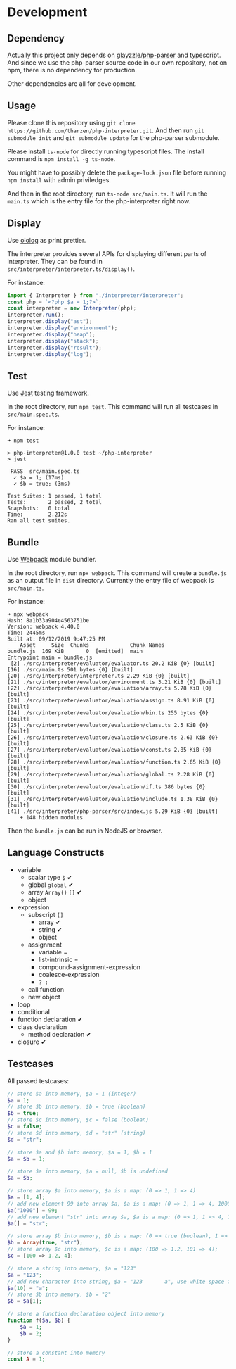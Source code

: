 # Development

## Dependency

Actually this project only depends on [glayzzle/php-parser](https://github.com/glayzzle/php-parser/) and typescript. And since we use the php-parser source code in our own repository, not on npm, there is no dependency for production.

Other dependencies are all for development.

## Usage

Please clone this repository using `git clone https://github.com/tharzen/php-interpreter.git`. And then run `git submodule init` and `git submodule update` for the php-parser submodule.

Please install `ts-node` for directly running typescript files. The install command is `npm install -g ts-node`.

You might have to possibly delete the `package-lock.json` file before running `npm install` with admin priviledges.

And then in the root directory, run `ts-node src/main.ts`. It will run the `main.ts` which is the entry file for the php-interpreter right now.

## Display

Use [ololog](https://www.npmjs.com/package/ololog) as print prettier.

The interpreter provides several APIs for displaying different parts of interpreter. They can be found in `src/interpreter/interpreter.ts/display()`.

For instance:
```typescript
import { Interpreter } from "./interpreter/interpreter";
const php = `<?php $a = 1;?>`;
const interpreter = new Interpreter(php);
interpreter.run();
interpreter.display("ast");
interpreter.display("environment");
interpreter.display("heap");
interpreter.display("stack");
interpreter.display("result");
interpreter.display("log");
```

## Test

Use [Jest](https://jestjs.io/en/) testing framework.

In the root directory, run `npm test`. This command will run all testcases in `src/main.spec.ts`.

For instance:
```
➜ npm test

> php-interpreter@1.0.0 test ~/php-interpreter
> jest

 PASS  src/main.spec.ts
  ✓ $a = 1; (17ms)
  ✓ $b = true; (3ms)

Test Suites: 1 passed, 1 total
Tests:       2 passed, 2 total
Snapshots:   0 total
Time:        2.212s
Ran all test suites.
```

## Bundle

Use [Webpack](https://webpack.js.org/) module bundler.

In the root directory, run `npx webpack`. This command will create a `bundle.js` as an output file in `dist` directory. Currently the entry file of webpack is `src/main.ts`.

For instance:
```
➜ npx webpack
Hash: 8a1b33a904e4563751be
Version: webpack 4.40.0
Time: 2445ms
Built at: 09/12/2019 9:47:25 PM
    Asset     Size  Chunks             Chunk Names
bundle.js  169 KiB       0  [emitted]  main
Entrypoint main = bundle.js
 [2] ./src/interpreter/evaluator/evaluator.ts 20.2 KiB {0} [built]
[16] ./src/main.ts 501 bytes {0} [built]
[20] ./src/interpreter/interpreter.ts 2.29 KiB {0} [built]
[21] ./src/interpreter/evaluator/environment.ts 3.21 KiB {0} [built]
[22] ./src/interpreter/evaluator/evaluation/array.ts 5.78 KiB {0} [built]
[23] ./src/interpreter/evaluator/evaluation/assign.ts 8.91 KiB {0} [built]
[24] ./src/interpreter/evaluator/evaluation/bin.ts 255 bytes {0} [built]
[25] ./src/interpreter/evaluator/evaluation/class.ts 2.5 KiB {0} [built]
[26] ./src/interpreter/evaluator/evaluation/closure.ts 2.63 KiB {0} [built]
[27] ./src/interpreter/evaluator/evaluation/const.ts 2.85 KiB {0} [built]
[28] ./src/interpreter/evaluator/evaluation/function.ts 2.65 KiB {0} [built]
[29] ./src/interpreter/evaluator/evaluation/global.ts 2.28 KiB {0} [built]
[30] ./src/interpreter/evaluator/evaluation/if.ts 386 bytes {0} [built]
[31] ./src/interpreter/evaluator/evaluation/include.ts 1.38 KiB {0} [built]
[41] ./src/interpreter/php-parser/src/index.js 5.29 KiB {0} [built]
    + 148 hidden modules
```

Then the `bundle.js` can be run in NodeJS or browser.

## Language Constructs

- variable
  - scalar type `$` ✔
  - global `global` ✔
  - array `Array()` `[]` ✔
  - object
- expression
  - subscript `[]`
    - array ✔
    - string ✔
    - object
  - assignment
    - variable =
    - list-intrinsic =
    - compound-assignment-expression
    - coalesce-expression
    - `? :`
  - call function
  - new object
- loop
- conditional
- function declaration ✔
- class declaration
  - method declaration ✔
- closure ✔

## Testcases

All passed testcases:
```php
// store $a into memory, $a = 1 (integer)
$a = 1;
// store $b into memory, $b = true (boolean)
$b = true;
// store $c into memory, $c = false (boolean)
$c = false;
// store $d into memory, $d = "str" (string)
$d = "str";
```
```php
// store $a and $b into memory, $a = 1, $b = 1
$a = $b = 1;
```
```php
// store $a into memory, $a = null, $b is undefined
$a = $b;
```
```php
// store array $a into memory, $a is a map: (0 => 1, 1 => 4)
$a = [1, 4];
// add new element 99 into array $a, $a is a map: (0 => 1, 1 => 4, 1000 => 99)
$a["1000"] = 99;
// add new element "str" into array $a, $a is a map: (0 => 1, 1 => 4, 1000 => 99, 1001 => "str")
$a[] = "str";

// store array $b into memory, $b is a map: (0 => true (boolean), 1 => "str" (string))
$b = Array(true, "str");
// store array $c into memory, $c is a map: (100 => 1.2, 101 => 4);
$c = [100 => 1.2, 4];
```
```php
// store a string into memory, $a = "123"
$a = "123";
// add new character into string, $a = "123       a", use white space filling the length
$a[10] = "a";
// store $b into memory, $b = "2"
$b = $a[1];
```
```php
// store a function declaration object into memory
function f($a, $b) {
    $a = 1;
    $b = 2;
}
```
```php
// store a constant into memory
const A = 1;
```
